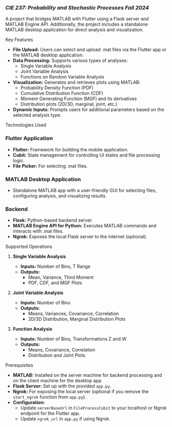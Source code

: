 ### ***CIE 237: Probability and Stochastic Processes Fall 2024***

A project that bridges MATLAB with Flutter using a Flask server and MATLAB Engine API. Additionally, the project includes a standalone MATLAB desktop application for direct analysis and visualization.

Key Features
- **File Upload:** Users can select and upload .mat files via the Flutter app or the MATLAB desktop application.
- **Data Processing:** Supports various types of analyses:
  - Single Variable Analysis
  - Joint Variable Analysis
  - Functions on Random Variable Analysis
- **Visualization:** Generates and retrieves plots using MATLAB:
  - Probability Density Function (PDF)
  - Cumulative Distribution Function (CDF)
  - Moment Generating Function (MGF) and its derivatives
  - Distribution plots (2D/3D, marginal, joint, etc.)
- **Dynamic Inputs:** Prompts users for additional parameters based on the selected analysis type.

Technologies Used
### Flutter Application
- **Flutter:** Framework for building the mobile application.
- **Cubit:** State management for controlling UI states and file processing logic.
- **File Picker:** For selecting .mat files.

### MATLAB Desktop Application
- Standalone MATLAB app with a user-friendly GUI for selecting files, configuring analysis, and visualizing results.

### Backend
- **Flask:** Python-based backend server.
- **MATLAB Engine API for Python:** Executes MATLAB commands and interacts with .mat files.
- **Ngrok:** Exposes the local Flask server to the internet (optional).

Supported Operations
1. **Single Variable Analysis**
   - **Inputs:** Number of Bins, T Range
   - **Outputs:**
     - Mean, Variance, Third Moment
     - PDF, CDF, and MGF Plots

2. **Joint Variable Analysis**
   - **Inputs:** Number of Bins
   - **Outputs:**
     - Means, Variances, Covariance, Correlation
     - 2D/3D Distribution, Marginal Distribution Plots

3. **Function Analysis**
   - **Inputs:** Number of Bins, Transformations Z and W
   - **Outputs:**
     - Means, Covariance, Correlation
     - Distribution and Joint Plots

Prerequisites
- **MATLAB:** Installed on the server machine for backend processing and on the client machine for the desktop app.
- **Flask Server:** Set up with the provided `app.py`.
- **Ngrok:** For exposing the local server (optional if you remove the `start_ngrok` function from `app.py`).
- **Configuration:**
  - Update `serverBaseUrl` in `FileProcessCubit` to your localhost or Ngrok endpoint for the Flutter app.
  - Update `ngrok_url` in `app.py` if using Ngrok.

